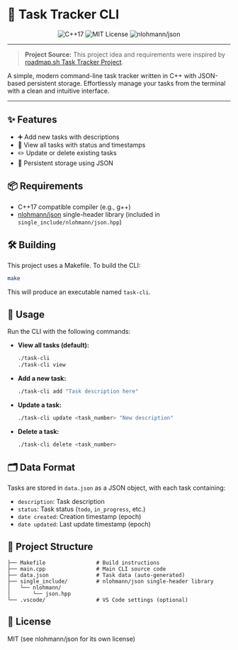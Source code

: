 # 🚀 Task Tracker CLI

<p align="center">
  <img src="https://img.shields.io/badge/C%2B%2B-17-blue.svg" alt="C++17">
  <img src="https://img.shields.io/badge/License-MIT-green.svg" alt="MIT License">
  <img src="https://img.shields.io/badge/JSON-nlohmann%2Fjson-orange.svg" alt="nlohmann/json">
</p>

---

> **Project Source:** This project idea and requirements were inspired by [roadmap.sh Task Tracker Project](https://roadmap.sh/projects/task-tracker).

A simple, modern command-line task tracker written in C++ with JSON-based persistent storage. Effortlessly manage your tasks from the terminal with a clean and intuitive interface.

---

## ✨ Features
- ➕ Add new tasks with descriptions
- 👀 View all tasks with status and timestamps
- ✏️ Update or delete existing tasks
- 💾 Persistent storage using JSON

## 📦 Requirements
- C++17 compatible compiler (e.g., g++)
- [nlohmann/json](https://github.com/nlohmann/json) single-header library (included in `single_include/nlohmann/json.hpp`)

## 🛠️ Building
This project uses a Makefile. To build the CLI:

```sh
make
```

This will produce an executable named `task-cli`.

## 🚦 Usage
Run the CLI with the following commands:

- **View all tasks (default):**
  ```sh
  ./task-cli
  ./task-cli view
  ```
- **Add a new task:**
  ```sh
  ./task-cli add "Task description here"
  ```
- **Update a task:**
  ```sh
  ./task-cli update <task_number> "New description"
  ```
- **Delete a task:**
  ```sh
  ./task-cli delete <task_number>
  ```

## 🗂️ Data Format
Tasks are stored in `data.json` as a JSON object, with each task containing:
- `description`: Task description
- `status`: Task status (`todo`, `in_progress`, etc.)
- `date created`: Creation timestamp (epoch)
- `date updated`: Last update timestamp (epoch)

## 📁 Project Structure
```
├── Makefile                # Build instructions
├── main.cpp                # Main CLI source code
├── data.json               # Task data (auto-generated)
├── single_include/         # nlohmann/json single-header library
│   └── nlohmann/
│       └── json.hpp
└── .vscode/                # VS Code settings (optional)
```

## 📝 License
MIT (see nlohmann/json for its own license)
